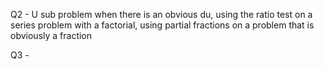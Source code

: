 
Q2 - U sub problem when there is an obvious du, using the ratio test on a series problem with a factorial, using partial fractions on a problem that is obviously a fraction

Q3 - 